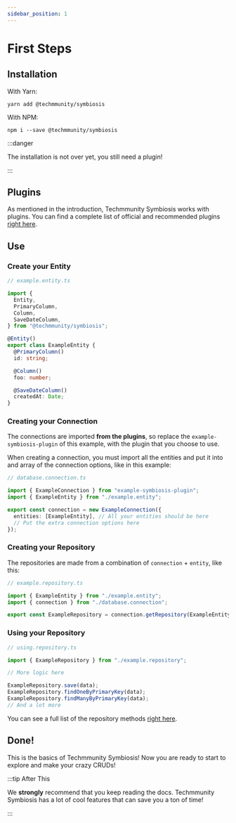 ```yaml
---
sidebar_position: 1
---
```


# First Steps

## Installation

With Yarn:

```
yarn add @techmmunity/symbiosis
```

With NPM:

```
npm i --save @techmmunity/symbiosis
```

:::danger

The installation is not over yet, you still need a plugin!

:::

## Plugins

As mentioned in the introduction, Techmmunity Symbiosis works with plugins. You can find a complete list of official and recommended plugins [right here](../plugins/plugins-list).

## Use

### Create your Entity

```ts
// example.entity.ts

import {
  Entity,
  PrimaryColumn,
  Column,
  SaveDateColumn,
} from "@techmmunity/symbiosis";

@Entity()
export class ExampleEntity {
  @PrimaryColumn()
  id: string;

  @Column()
  foo: number;

  @SaveDateColumn()
  createdAt: Date;
}
```

### Creating your Connection

The connections are imported **from the plugins**, so replace the `example-symbiosis-plugin` of this example, with the plugin that you choose to use.

When creating a connection, you must import all the entities and put it into and array of the connection options, like in this example:

```ts
// database.connection.ts

import { ExampleConnection } from "example-symbiosis-plugin";
import { ExampleEntity } from "./example.entity";

export const connection = new ExampleConnection({
  entities: [ExampleEntity], // All your entities should be here
  // Put the extra connection options here
});
```

### Creating your Repository

The repositories are made from a combination of `connection` + `entity`, like this:

```ts
// example.repository.ts

import { ExampleEntity } from "./example.entity";
import { connection } from "./database.connection";

export const ExampleRepository = connection.getRepository(ExampleEntity);
```

### Using your Repository

```ts
// using.repository.ts

import { ExampleRepository } from "./example.repository";

// More logic here

ExampleRepository.save(data);
ExampleRepository.findOneByPrimaryKey(data);
ExampleRepository.findManyByPrimaryKey(data);
// And a lot more
```

You can see a full list of the repository methods [right here](./repositories).

## Done!

This is the basics of Techmmunity Symbiosis! Now you are ready to start to explore and make your crazy CRUDs!

:::tip After This

We **strongly** recommend that you keep reading the docs. Techmmunity Symbiosis has a lot of cool features that can save you a ton of time!

:::
